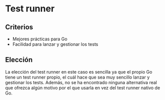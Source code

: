 # Test runner

## Criterios

- Mejores prácticas para Go
- Facilidad para lanzar y gestionar los tests

## Elección

La elección del test runner en este caso es sencilla ya que el propio Go tiene un test runner propio, el cuál hace que sea muy sencillo lanzar y gestionar los tests. Además, no se ha encontrado ninguna alternativa real que ofrezca algún motivo por el que usarla en vez del test runner nativo de Go.
